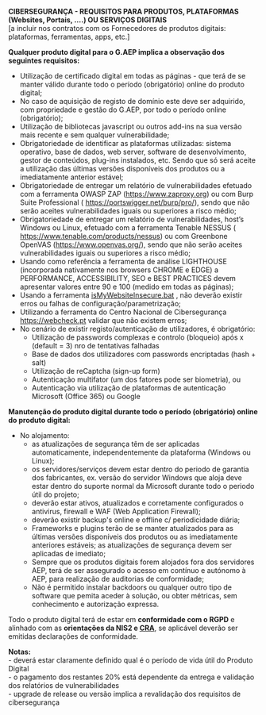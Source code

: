 **CIBERSEGURANÇA - REQUISITOS PARA PRODUTOS, PLATAFORMAS (Websites, Portais, ....) OU SERVIÇOS DIGITAIS**  
[a incluir nos contratos com os Fornecedores de produtos digitais: plataformas, ferramentas, apps, etc.]
  
**Qualquer produto digital para o G.AEP implica a observação dos seguintes requisitos:**  
- Utilização de certificado digital em todas as páginas - que terá de se manter válido durante todo o período (obrigatório) online do produto digital;
- No caso de aquisição de registo de domínio este deve ser adquirido, com propriedade e gestão do G.AEP, por todo o período online (obrigatório);
- Utilização de bibliotecas javascript ou outros add-ins na sua versão mais recente e sem qualquer vulnerabilidade;
- Obrigatoriedade de identificar as plataformas utilizadas: sistema operativo, base de dados, web server, software de desenvolvimento, gestor de conteúdos, plug-ins instalados, etc. Sendo que só será aceite a utilização das últimas versões disponíveis dos produtos ou a imediatamente anterior estável;
- Obrigatoriedade de entregar um relatório de vulnerabilidades efetuado com a ferramenta OWASP ZAP (https://www.zaproxy.org) ou com Burp Suite Professional ( https://portswigger.net/burp/pro/), sendo que não serão aceites vulnerabilidades iguais ou superiores a risco médio;
- Obrigatoriedade de entregar um relatório de vulnerabilidades, host’s Windows ou Linux, efetuado com a ferramenta Tenable NESSUS ( https://www.tenable.com/products/nessus) ou com Greenbone OpenVAS (https://www.openvas.org/), sendo que não serão aceites vulnerabilidades iguais ou superiores a risco médio;
- Usando como referência a ferramenta de análise LIGHTHOUSE (incorporada nativamente nos browsers CHROME e EDGE) a PERFORMANCE, ACCESSIBILITY, SEO e BEST PRACTICES devem apresentar valores entre 90 e 100 (medido em todas as páginas);
- Usando a ferramenta [isMyWebsiteInsecure.bat](windows/isMyWebsiteInsecure.bat) , não deverão existir erros ou falhas de configuração/parametrização;
- Utilizando a ferramenta do Centro Nacional de Cibersegurança https://webcheck.pt validar que não existem erros;
- No cenário de existir registo/autenticação de utilizadores, é obrigatório:
	- Utilização de passwords complexas e controlo (bloqueio) após x (default = 3)  nro de tentativas falhadas
	- Base de dados dos utilizadores com passwords encriptadas (hash + salt)
	- Utilização de reCaptcha (sign-up form)
	- Autenticação multifator (um dos fatores pode ser biometria), ou
	- Autenticação via utilização de plataformas de autenticação Microsoft (Office 365) ou Google
 
**Manutenção do produto digital durante todo o período (obrigatório) online do produto digital:** 
- No alojamento:
	- as atualizações de segurança têm de ser aplicadas automaticamente, independentemente da plataforma (Windows ou Linux); 
	- os servidores/serviços devem estar dentro do periodo de garantia dos fabricantes, ex. versão do servidor Windows que aloja deve estar dentro do suporte normal da Microsoft durante todo o periodo útil do projeto;
	- deverão estar ativos, atualizados e corretamente configurados o antivirus, firewall e WAF (Web Application Firewall);
	- deverão existir backup's online e offline c/ periodicidade diária;
	- Frameworks e plugins terão de se manter atualizados para as últimas versões disponíveis dos produtos ou as imediatamente anteriores estáveis; as atualizações de segurança devem ser aplicadas de imediato;
	- Sempre que os produtos digitais forem alojados fora dos servidores AEP, terá de ser assegurado o acesso em contínuo e autónomo à AEP, para realização de auditorias de conformidade;
	- Não é permitido instalar backdoors ou qualquer outro tipo de software que pemita aceder à solução, ou obter métricas, sem conhecimento e autorização expressa.
 
 Todo o produto digital terá de estar em **conformidade com o RGPD** e alinhado com as **orientações da NIS2 e [CRA](https://www.cyberresilienceact.eu/cra-guide-for-software-developers/)**, se aplicável deverão ser emitidas declarações de conformidade.
 
**Notas:**  
	- deverá estar claramente definido qual é o período de vida útil do Produto Digital  
	- o pagamento dos restantes 20% está dependente da entrega e validação dos relatórios de vulnerabilidades  
	- upgrade de release ou versão implica a revalidação dos requisitos de cibersegurança

